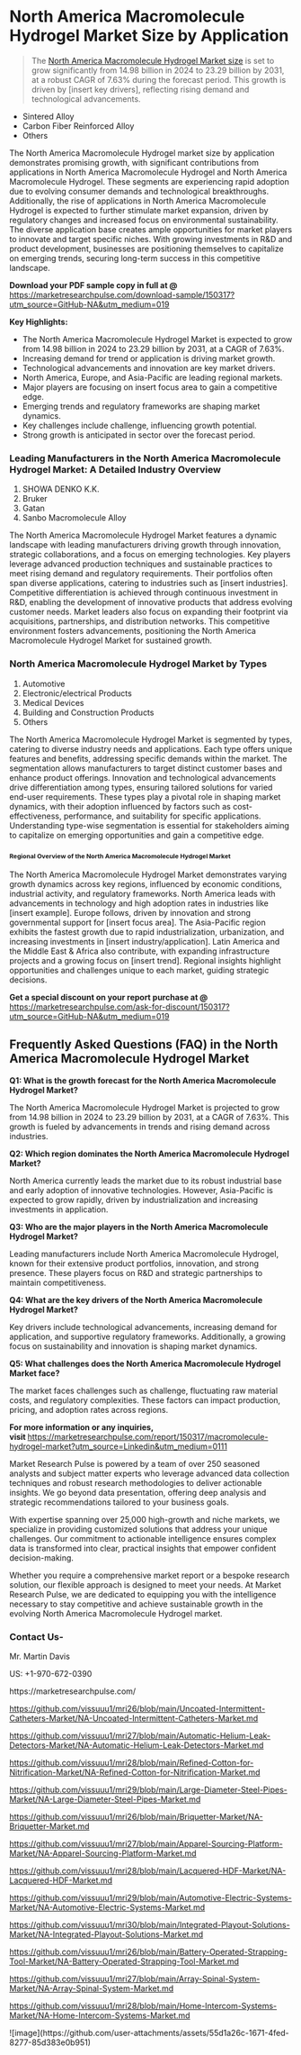 <h1>North America Macromolecule Hydrogel Market&nbsp;Size by Application</h1><blockquote><p>The <a href="https://marketresearchpulse.com/download-sample/150317?utm_source=GitHub-NA&amp;utm_medium=019">North America Macromolecule Hydrogel Market size</a> is set to grow significantly from 14.98 billion in 2024 to 23.29 billion by 2031, at a robust CAGR of 7.63% during the forecast period. This growth is driven by [insert key drivers], reflecting rising demand and technological advancements.</p></blockquote><ul><li>Sintered Alloy<li> Carbon Fiber Reinforced Alloy<li> Others</li></ul><p>The North America Macromolecule Hydrogel market size by application demonstrates promising growth, with significant contributions from applications in North America Macromolecule Hydrogel and North America Macromolecule Hydrogel. These segments are experiencing rapid adoption due to evolving consumer demands and technological breakthroughs. Additionally, the rise of applications in North America Macromolecule Hydrogel is expected to further stimulate market expansion, driven by regulatory changes and increased focus on environmental sustainability. The diverse application base creates ample opportunities for market players to innovate and target specific niches. With growing investments in R&D and product development, businesses are positioning themselves to capitalize on emerging trends, securing long-term success in this competitive landscape.</p><p><strong>Download your PDF sample copy in full at @ </strong><a href="https://marketresearchpulse.com/download-sample/150317?utm_source=GitHub-NA&amp;utm_medium=019">https://marketresearchpulse.com/download-sample/150317?utm_source=GitHub-NA&amp;utm_medium=019</a></p><p><strong>Key Highlights: </strong></p><ul><li>The North America Macromolecule Hydrogel Market is expected to grow from 14.98 billion in 2024 to 23.29 billion by 2031, at a CAGR of 7.63%.</li><li>Increasing demand for trend or application is driving market growth.</li><li>Technological advancements and innovation are key market drivers.</li><li>North America, Europe, and Asia-Pacific are leading regional markets.</li><li>Major players are focusing on insert focus area to gain a competitive edge.</li><li>Emerging trends and regulatory frameworks are shaping market dynamics.</li><li>Key challenges include challenge, influencing growth potential.</li><li>Strong growth is anticipated in sector over the forecast period.</li></ul><h3>Leading Manufacturers in the North America Macromolecule Hydrogel Market: A Detailed Industry Overview</h3><ol><li>SHOWA DENKO K.K.</li><li>Bruker</li><li>Gatan</li><li>Sanbo Macromolecule Alloy</li></ol><div class="flex max-w-full flex-col flex-grow"><div class="min-h-8 text-message flex w-full flex-col items-end gap-2 whitespace-normal break-words [.text-message+&amp;]:mt-5" dir="auto" data-message-author-role="assistant" data-message-id="fd8432e4-4910-450d-b182-61b7bfb0a01f" data-message-model-slug="gpt-4o"><div class="flex w-full flex-col gap-1 empty:hidden first:pt-[3px]"><div class="markdown prose w-full break-words dark:prose-invert light"><p>The North America Macromolecule Hydrogel Market features a dynamic landscape with leading manufacturers driving growth through innovation, strategic collaborations, and a focus on emerging technologies. Key players leverage advanced production techniques and sustainable practices to meet rising demand and regulatory requirements. Their portfolios often span diverse applications, catering to industries such as [insert industries]. Competitive differentiation is achieved through continuous investment in R&amp;D, enabling the development of innovative products that address evolving customer needs. Market leaders also focus on expanding their footprint via acquisitions, partnerships, and distribution networks. This competitive environment fosters advancements, positioning the North America Macromolecule Hydrogel Market for sustained growth.</p></div></div></div></div><h3>North America Macromolecule Hydrogel Market by Types</h3><ol><li>Automotive<li> Electronic/electrical Products<li> Medical Devices<li> Building and Construction Products<li> Others</li></ol><div class="flex max-w-full flex-col flex-grow"><div class="min-h-8 text-message flex w-full flex-col items-end gap-2 whitespace-normal break-words [.text-message+&amp;]:mt-5" dir="auto" data-message-author-role="assistant" data-message-id="084470be-0bb7-4664-bddf-5156b4f41249" data-message-model-slug="gpt-4o-mini"><div class="flex w-full flex-col gap-1 empty:hidden first:pt-[3px]"><div class="markdown prose w-full break-words dark:prose-invert light"><p>The North America Macromolecule Hydrogel Market is segmented by types, catering to diverse industry needs and applications. Each type offers unique features and benefits, addressing specific demands within the market. The segmentation allows manufacturers to target distinct customer bases and enhance product offerings. Innovation and technological advancements drive differentiation among types, ensuring tailored solutions for varied end-user requirements. These types play a pivotal role in shaping market dynamics, with their adoption influenced by factors such as cost-effectiveness, performance, and suitability for specific applications. Understanding type-wise segmentation is essential for stakeholders aiming to capitalize on emerging opportunities and gain a competitive edge.</p></div></div></div></div><h3><span style="font-size: 11px;">Regional Overview of the North America Macromolecule Hydrogel Market</span></h3><div class="flex max-w-full flex-col flex-grow"><div class="min-h-8 text-message flex w-full flex-col items-end gap-2 whitespace-normal break-words [.text-message+&amp;]:mt-5" dir="auto" data-message-author-role="assistant" data-message-id="e9038762-ce64-4e30-91c9-9bd413514231" data-message-model-slug="gpt-4o-mini"><div class="flex w-full flex-col gap-1 empty:hidden first:pt-[3px]"><div class="markdown prose w-full break-words dark:prose-invert light"><p>The North America Macromolecule Hydrogel Market demonstrates varying growth dynamics across key regions, influenced by economic conditions, industrial activity, and regulatory frameworks. North America leads with advancements in technology and high adoption rates in industries like [insert example]. Europe follows, driven by innovation and strong governmental support for [insert focus area]. The Asia-Pacific region exhibits the fastest growth due to rapid industrialization, urbanization, and increasing investments in [insert industry/application]. Latin America and the Middle East &amp; Africa also contribute, with expanding infrastructure projects and a growing focus on [insert trend]. Regional insights highlight opportunities and challenges unique to each market, guiding strategic decisions.</p></div></div></div></div><p><strong>Get a special discount on your report purchase at @ </strong><a href="https://marketresearchpulse.com/ask-for-discount/150317?utm_source=GitHub-NA&amp;utm_medium=019">https://marketresearchpulse.com/ask-for-discount/150317?utm_source=GitHub-NA&amp;utm_medium=019</a></p><h2>Frequently Asked Questions (FAQ) in the North America Macromolecule Hydrogel Market</h2><p><strong>Q1: What is the growth forecast for the North America Macromolecule Hydrogel Market?</strong></p><p>The North America Macromolecule Hydrogel Market is projected to grow from 14.98 billion in 2024 to 23.29 billion by 2031, at a CAGR of 7.63%. This growth is fueled by advancements in trends and rising demand across industries.</p><p><strong>Q2: Which region dominates the North America Macromolecule Hydrogel Market?</strong></p><p>North America currently leads the market due to its robust industrial base and early adoption of innovative technologies. However, Asia-Pacific is expected to grow rapidly, driven by industrialization and increasing investments in application.</p><p><strong>Q3: Who are the major players in the North America Macromolecule Hydrogel Market?</strong></p><p>Leading manufacturers include North America Macromolecule Hydrogel, known for their extensive product portfolios, innovation, and strong presence. These players focus on R&amp;D and strategic partnerships to maintain competitiveness.</p><p><strong>Q4: What are the key drivers of the North America Macromolecule Hydrogel Market?</strong></p><p>Key drivers include technological advancements, increasing demand for application, and supportive regulatory frameworks. Additionally, a growing focus on sustainability and innovation is shaping market dynamics.</p><p><strong>Q5: What challenges does the North America Macromolecule Hydrogel Market face?</strong></p><p>The market faces challenges such as challenge, fluctuating raw material costs, and regulatory complexities. These factors can impact production, pricing, and adoption rates across regions.</p><p><strong>For more information or any inquiries, visit&nbsp;</strong><a href="https://marketresearchpulse.com/report/150317/macromolecule-hydrogel-market?utm_source=Linkedin&utm_medium=0111">https://marketresearchpulse.com/report/150317/macromolecule-hydrogel-market?utm_source=Linkedin&utm_medium=0111</a></p><p>Market Research Pulse is powered by a team of over 250 seasoned analysts and subject matter experts who leverage advanced data collection techniques and robust research methodologies to deliver actionable insights. We go beyond data presentation, offering deep analysis and strategic recommendations tailored to your business goals.</p><p>With expertise spanning over 25,000 high-growth and niche markets, we specialize in providing customized solutions that address your unique challenges. Our commitment to actionable intelligence ensures complex data is transformed into clear, practical insights that empower confident decision-making.</p><p>Whether you require a comprehensive market report or a bespoke research solution, our flexible approach is designed to meet your needs. At Market Research Pulse, we are dedicated to equipping you with the intelligence necessary to stay competitive and achieve sustainable growth in the evolving North America Macromolecule Hydrogel market.</p><h3><strong>Contact Us-</strong></h3><p>Mr. Martin Davis</p><p>US: +1-970-672-0390</p><p>https://marketresearchpulse.com/</p><p><a href="https://github.com/vissuuu1/mri26/blob/main/Uncoated-Intermittent-Catheters-Market/NA-Uncoated-Intermittent-Catheters-Market.md">https://github.com/vissuuu1/mri26/blob/main/Uncoated-Intermittent-Catheters-Market/NA-Uncoated-Intermittent-Catheters-Market.md</a></p><p><a href="https://github.com/vissuuu1/mri27/blob/main/Automatic-Helium-Leak-Detectors-Market/NA-Automatic-Helium-Leak-Detectors-Market.md">https://github.com/vissuuu1/mri27/blob/main/Automatic-Helium-Leak-Detectors-Market/NA-Automatic-Helium-Leak-Detectors-Market.md</a></p><p><a href="https://github.com/vissuuu1/mri28/blob/main/Refined-Cotton-for-Nitrification-Market/NA-Refined-Cotton-for-Nitrification-Market.md">https://github.com/vissuuu1/mri28/blob/main/Refined-Cotton-for-Nitrification-Market/NA-Refined-Cotton-for-Nitrification-Market.md</a></p><p><a href="https://github.com/vissuuu1/mri29/blob/main/Large-Diameter-Steel-Pipes-Market/NA-Large-Diameter-Steel-Pipes-Market.md">https://github.com/vissuuu1/mri29/blob/main/Large-Diameter-Steel-Pipes-Market/NA-Large-Diameter-Steel-Pipes-Market.md</a></p><p><a href="https://github.com/vissuuu1/mri26/blob/main/Briquetter-Market/NA-Briquetter-Market.md">https://github.com/vissuuu1/mri26/blob/main/Briquetter-Market/NA-Briquetter-Market.md</a></p><p><a href="https://github.com/vissuuu1/mri27/blob/main/Apparel-Sourcing-Platform-Market/NA-Apparel-Sourcing-Platform-Market.md">https://github.com/vissuuu1/mri27/blob/main/Apparel-Sourcing-Platform-Market/NA-Apparel-Sourcing-Platform-Market.md</a></p><p><a href="https://github.com/vissuuu1/mri28/blob/main/Lacquered-HDF-Market/NA-Lacquered-HDF-Market.md">https://github.com/vissuuu1/mri28/blob/main/Lacquered-HDF-Market/NA-Lacquered-HDF-Market.md</a></p><p><a href="https://github.com/vissuuu1/mri29/blob/main/Automotive-Electric-Systems-Market/NA-Automotive-Electric-Systems-Market.md">https://github.com/vissuuu1/mri29/blob/main/Automotive-Electric-Systems-Market/NA-Automotive-Electric-Systems-Market.md</a></p><p><a href="https://github.com/vissuuu1/mri30/blob/main/Integrated-Playout-Solutions-Market/NA-Integrated-Playout-Solutions-Market.md">https://github.com/vissuuu1/mri30/blob/main/Integrated-Playout-Solutions-Market/NA-Integrated-Playout-Solutions-Market.md</a></p><p><a href="https://github.com/vissuuu1/mri26/blob/main/Battery-Operated-Strapping-Tool-Market/NA-Battery-Operated-Strapping-Tool-Market.md">https://github.com/vissuuu1/mri26/blob/main/Battery-Operated-Strapping-Tool-Market/NA-Battery-Operated-Strapping-Tool-Market.md</a></p><p><a href="https://github.com/vissuuu1/mri27/blob/main/Array-Spinal-System-Market/NA-Array-Spinal-System-Market.md">https://github.com/vissuuu1/mri27/blob/main/Array-Spinal-System-Market/NA-Array-Spinal-System-Market.md</a></p><p><a href="https://github.com/vissuuu1/mri28/blob/main/Home-Intercom-Systems-Market/NA-Home-Intercom-Systems-Market.md">https://github.com/vissuuu1/mri28/blob/main/Home-Intercom-Systems-Market/NA-Home-Intercom-Systems-Market.md</a></p>
![image](https://github.com/user-attachments/assets/55d1a26c-1671-4fed-8277-85d383e0b951)
